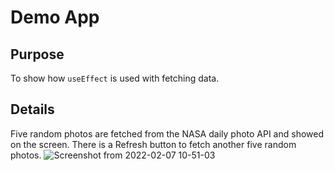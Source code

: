 # Demo App

## Purpose

To show how `useEffect` is used with fetching data.

## Details

Five random photos are fetched from the NASA daily photo API and showed on the screen.
There is a Refresh button to fetch another five random photos.
![Screenshot from 2022-02-07 10-51-03](https://user-images.githubusercontent.com/6239834/152823397-67f9c3d3-d9e9-4f1f-82da-8154ae3a8605.png)
